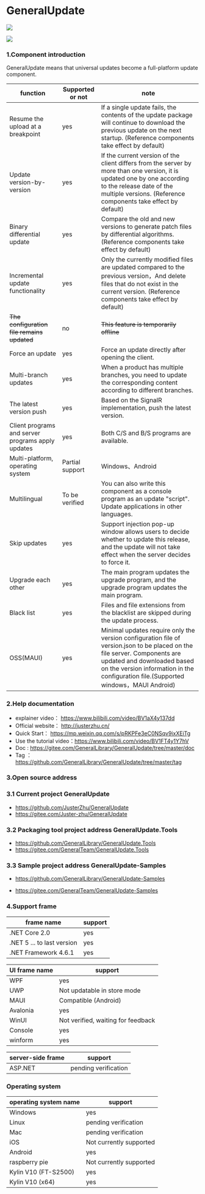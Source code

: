 # GeneralUpdate #
![](https://img.shields.io/github/license/JusterZhu/GeneralUpdate?color=blue)


![](imgs/GeneralUpdate_h.png)

### 1.Component introduction ###

GeneralUpdate means that universal updates become a full-platform update component.

| function                                          | Supported or not | note                                                         |
| ------------------------------------------------- | ---------------- | ------------------------------------------------------------ |
| Resume the upload at a breakpoint                 | yes              | If a single update fails, the contents of the update package will continue to download the previous update on the next startup. (Reference components take effect by default) |
| Update version-by-version                         | yes              | If the current version of the client differs from the server by more than one version, it is updated one by one according to the release date of the multiple versions. (Reference components take effect by default) |
| Binary differential update                        | yes              | Compare the old and new versions to generate patch files by differential algorithms. (Reference components take effect by default) |
| Incremental update functionality                  | yes              | Only the currently modified files are updated compared to the previous version，And delete files that do not exist in the current version. (Reference components take effect by default) |
| ~~The configuration file remains updated~~        | no               | ~~This feature is temporarily offline~~                      |
| Force an update                                   | yes              | Force an update directly after opening the client.           |
| Multi-branch updates                              | yes              | When a product has multiple branches, you need to update the corresponding content according to different branches. |
| The latest version push                           | yes              | Based on the SignalR implementation, push the latest version. |
| Client programs and server programs apply updates | yes              | Both C/S and B/S programs are available.                     |
| Multi-platform, operating system                  | Partial support  | Windows、Android                                             |
| Multilingual                                      | To be verified   | You can also write this component as a console program as an update "script". Update applications in other languages. |
| Skip updates                                      | yes              | Support injection pop-up window allows users to decide whether to update this release, and the update will not take effect when the server decides to force it. |
| Upgrade each other                                | yes              | The main program updates the upgrade program, and the upgrade program updates the main program. |
| Black list                                        | yes              | Files and file extensions from the blacklist are skipped during the update process. |
| OSS(MAUI)                                         | yes              | Minimal updates require only the version configuration file of version.json to be placed on the file server. Components are updated and downloaded based on the version information in the configuration file.(Supported windows，MAUI Android) |

### 2.Help documentation ###

- explainer video： https://www.bilibili.com/video/BV1aX4y137dd
- Official website： http://justerzhu.cn/
- Quick Start： https://mp.weixin.qq.com/s/pRKPFe3eC0NSqv9ixXEiTg
- Use the tutorial video：https://www.bilibili.com/video/BV1FT4y1Y7hV
- Doc : https://gitee.com/GeneralLibrary/GeneralUpdate/tree/master/doc
- Tag ： https://github.com/GeneralLibrary/GeneralUpdate/tree/master/tag

### 3.Open source address ###

### 3.1 Current project GeneralUpdate

- https://github.com/JusterZhu/GeneralUpdate
- https://gitee.com/Juster-zhu/GeneralUpdate

### 3.2 Packaging tool project address GeneralUpdate.Tools

- https://github.com/GeneralLibrary/GeneralUpdate.Tools
- https://gitee.com/GeneralTeam/GeneralUpdate.Tools

### 3.3 Sample project address GeneralUpdate-Samples

- https://github.com/GeneralLibrary/GeneralUpdate-Samples

- https://gitee.com/GeneralTeam/GeneralUpdate-Samples

### 4.Support frame

| frame name                 | support |
| -------------------------- | ------- |
| .NET Core 2.0              | yes     |
| .NET 5 ... to last version | yes     |
| .NET Framework 4.6.1       | yes     |

| UI frame name | support                            |
| ------------- | ---------------------------------- |
| WPF           | yes                                |
| UWP           | Not updatable in store mode        |
| MAUI          | Compatible (Android)               |
| Avalonia      | yes                                |
| WinUI         | Not verified, waiting for feedback |
| Console       | yes                                |
| winform       | yes                                |

| server-side frame | support              |
| ----------------- | -------------------- |
| ASP.NET           | pending verification |

### Operating system

| operating system name | support                 |
| --------------------- | ----------------------- |
| Windows               | yes                     |
| Linux                 | pending verification    |
| Mac                   | pending verification    |
| iOS                   | Not currently supported |
| Android               | yes                     |
| raspberry pie         | Not currently supported |
| Kylin V10 (FT-S2500)  | yes                     |
| Kylin V10 (x64)       | yes                     |
